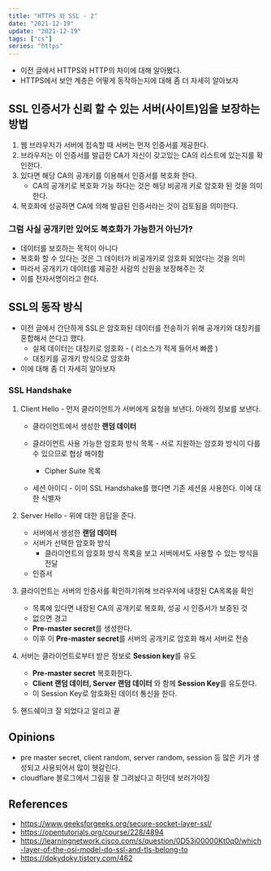 ```yaml
---
title: "HTTPS 와 SSL - 2"
date: "2021-12-19"
update: "2021-12-19"
tags: ["cs"]
series: "https"
---
```


* 이전 글에서 HTTPS와 HTTP의 차이에 대해 알아봤다.
* HTTPS에서 보안 계층은 어떻게 동작하는지에 대해 좀 더 자세히 알아보자

## SSL 인증서가 신뢰 할 수 있는 서버(사이트)임을 보장하는 방법

1. 웹 브라우저가 서버에 접속할 때 서버는 먼저 인증서를 제공한다.
2. 브라우저는 이 인증서를 발급한 CA가 자신이 갖고있는 CA의 리스트에 있는지를 확인한다.
3. 있다면 해당 CA의 공개키를 이용해서 인증서를 복호화 한다.
   * CA의 공개키로 복호화 가능 하다는 것은 해당 비공개 키로 암호화 된 것을 의미한다.
4. 복호화에 성공하면 CA에 의해 발급된 인증서라는 것이 검토됨을 의미한다.

### 그럼 사실 공개키만 있어도 복호화가 가능한거 아닌가?

* 데이터를 보호하는 목적이 아니다 
* 복호화 할 수 있다는 것은 그 데이터가 비공개키로 암호화 되었다는 것을 의미
* 따라서 공개키가 데이터를 제공한 사람의 신원을 보장해주는 것
* 이를 전자서명이라고 한다.

## SSL의 동작 방식

* 이전 글에서 간단하게 SSL은 암호화된 데이터를 전송하기 위해 공개키와 대칭키를 혼합해서 쓴다고 했다.
  * 실제 데이터는 대칭키로 암호화 - ( 리소스가 적게 들어서 빠름 )
  * 대칭키를 공개키 방식으로 암호화
* 이에 대해 좀 더 자세히 알아보자

### SSL Handshake

1. Client Hello - 먼저 클라이언트가 서버에게 요청을 보낸다. 아래의 정보를 보낸다. 

   * 클라이언트에서 생성한 **랜덤 데이터**

   * 클라이언트 사용 가능한 암호화 방식 목록 - 서로 지원하는 암호화 방식이 다를 수 있으므로 협상 해야함
     * Cipher Suite 목록

   * 세션 아이디 - 이미 SSL Handshake를 했다면 기존 세션을 사용한다. 이에 대한 식별자

2. Server Hello - 위에 대한 응답을 준다.

   * 서버에서 생성한 **랜덤 데이터**
   * 서버가 선택한 암호화 방식
     * 클라이언트의 암호화 방식 목록을 보고 서버에서도 사용할 수 있는 방식을 전달
   * 인증서

3. 클라이언트는 서버의 인증서를 확인하기위해 브라우저에 내장된 CA목록을 확인

   * 목록에 있다면 내장된 CA의 공개키로 복호화, 성공 시 인증서가 보증된 것
   * 없으면 경고
   * **Pre-master secret**를 생성한다.
   * 이후 이 **Pre-master secret**를  서버의 공개키로 암호화 해서 서버로 전송

4. 서버는 클라이언트로부터 받은 정보로 **Session key**를 유도

   *  **Pre-master secret** 복호화한다.
   * **Client 랜덤 데이터, Server 랜덤 데이터** 와 함께 **Session Key**를 유도한다.
   * 이 Session Key로 암호화된 데이터 통신을 한다.

5. 핸드쉐이크 잘 되었다고 알리고 끝

## Opinions

* pre master secret, client random, server random, session 등 많은 키가 생성되고 사용되어서 많이 헷갈린다.
* cloudflare 블로그에서 그림을 잘 그려놨다고 하던데 보러가야징







## References

- https://www.geeksforgeeks.org/secure-socket-layer-ssl/
- https://opentutorials.org/course/228/4894
- https://learningnetwork.cisco.com/s/question/0D53i00000Kt0q0/which-layer-of-the-osi-model-do-ssl-and-tls-belong-to
- https://dokydoky.tistory.com/462
